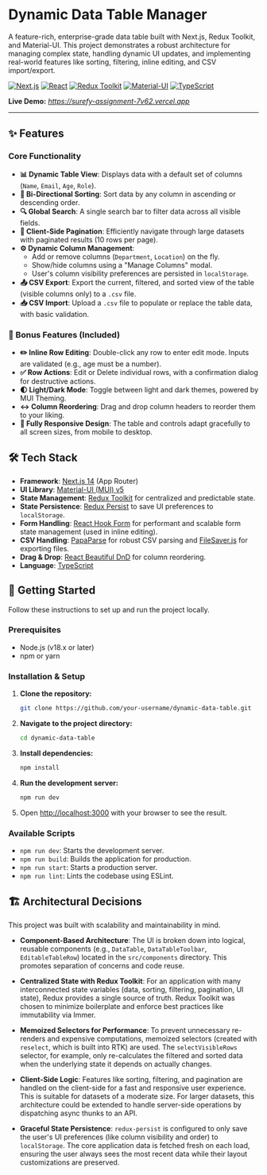 # Dynamic Data Table Manager

A feature-rich, enterprise-grade data table built with Next.js, Redux Toolkit, and Material-UI. This project demonstrates a robust architecture for managing complex state, handling dynamic UI updates, and implementing real-world features like sorting, filtering, inline editing, and CSV import/export.

[![Next.js](https://img.shields.io/badge/Next.js-14-black.svg?style=for-the-badge&logo=next.js&logoColor=white)](https://nextjs.org/)
[![React](https://img.shields.io/badge/React-18-blue.svg?style=for-the-badge&logo=react&logoColor=white)](https://reactjs.org/)
[![Redux Toolkit](https://img.shields.io/badge/Redux-Toolkit-764ABC.svg?style=for-the-badge&logo=redux&logoColor=white)](https://redux-toolkit.js.org/)
[![Material-UI](https://img.shields.io/badge/Material--UI-v5-0081CB.svg?style=for-the-badge&logo=material-ui&logoColor=white)](https://mui.com/)
[![TypeScript](https://img.shields.io/badge/TypeScript-5.0-3178C6.svg?style=for-the-badge&logo=typescript&logoColor=white)](https://www.typescriptlang.org/)

**Live Demo:** *https://surefy-assignment-7v62.vercel.app*

---

## ✨ Features

### Core Functionality
-   **📊 Dynamic Table View**: Displays data with a default set of columns (`Name`, `Email`, `Age`, `Role`).
-   **🔄 Bi-Directional Sorting**: Sort data by any column in ascending or descending order.
-   **🔍 Global Search**: A single search bar to filter data across all visible fields.
-   **📄 Client-Side Pagination**: Efficiently navigate through large datasets with paginated results (10 rows per page).
-   **⚙️ Dynamic Column Management**:
    -   Add or remove columns (`Department`, `Location`) on the fly.
    -   Show/hide columns using a "Manage Columns" modal.
    -   User's column visibility preferences are persisted in `localStorage`.
-   **📤 CSV Export**: Export the current, filtered, and sorted view of the table (visible columns only) to a `.csv` file.
-   **📥 CSV Import**: Upload a `.csv` file to populate or replace the table data, with basic validation.

### 🌟 Bonus Features (Included)
-   **✏️ Inline Row Editing**: Double-click any row to enter edit mode. Inputs are validated (e.g., age must be a number).
-   **✅ Row Actions**: Edit or Delete individual rows, with a confirmation dialog for destructive actions.
-   **🌓 Light/Dark Mode**: Toggle between light and dark themes, powered by MUI Theming.
-   **↔️ Column Reordering**: Drag and drop column headers to reorder them to your liking.
-   **📱 Fully Responsive Design**: The table and controls adapt gracefully to all screen sizes, from mobile to desktop.

## 🛠️ Tech Stack

-   **Framework**: [Next.js 14](https://nextjs.org/) (App Router)
-   **UI Library**: [Material-UI (MUI) v5](https://mui.com/)
-   **State Management**: [Redux Toolkit](https://redux-toolkit.js.org/) for centralized and predictable state.
-   **State Persistence**: [Redux Persist](https://github.com/rt2zz/redux-persist) to save UI preferences to `localStorage`.
-   **Form Handling**: [React Hook Form](https://react-hook-form.com/) for performant and scalable form state management (used in inline editing).
-   **CSV Handling**: [PapaParse](https://www.papaparse.com/) for robust CSV parsing and [FileSaver.js](https://github.com/eligrey/FileSaver.js/) for exporting files.
-   **Drag & Drop**: [React Beautiful DnD](https://github.com/atlassian/react-beautiful-dnd) for column reordering.
-   **Language**: [TypeScript](https://www.typescriptlang.org/)

## 🚀 Getting Started

Follow these instructions to set up and run the project locally.

### Prerequisites

-   Node.js (v18.x or later)
-   npm or yarn

### Installation & Setup

1.  **Clone the repository:**
    ```bash
    git clone https://github.com/your-username/dynamic-data-table.git
    ```

2.  **Navigate to the project directory:**
    ```bash
    cd dynamic-data-table
    ```

3.  **Install dependencies:**
    ```bash
    npm install
    ```

4.  **Run the development server:**
    ```bash
    npm run dev
    ```

5.  Open [http://localhost:3000](http://localhost:3000) with your browser to see the result.

### Available Scripts

-   `npm run dev`: Starts the development server.
-   `npm run build`: Builds the application for production.
-   `npm run start`: Starts a production server.
-   `npm run lint`: Lints the codebase using ESLint.

## 🏗️ Architectural Decisions

This project was built with scalability and maintainability in mind.

-   **Component-Based Architecture**: The UI is broken down into logical, reusable components (e.g., `DataTable`, `DataTableToolbar`, `EditableTableRow`) located in the `src/components` directory. This promotes separation of concerns and code reuse.

-   **Centralized State with Redux Toolkit**: For an application with many interconnected state variables (data, sorting, filtering, pagination, UI state), Redux provides a single source of truth. Redux Toolkit was chosen to minimize boilerplate and enforce best practices like immutability via Immer.

-   **Memoized Selectors for Performance**: To prevent unnecessary re-renders and expensive computations, memoized selectors (created with `reselect`, which is built into RTK) are used. The `selectVisibleRows` selector, for example, only re-calculates the filtered and sorted data when the underlying state it depends on actually changes.

-   **Client-Side Logic**: Features like sorting, filtering, and pagination are handled on the client-side for a fast and responsive user experience. This is suitable for datasets of a moderate size. For larger datasets, this architecture could be extended to handle server-side operations by dispatching async thunks to an API.

-   **Graceful State Persistence**: `redux-persist` is configured to only save the user's UI preferences (like column visibility and order) to `localStorage`. The core application data is fetched fresh on each load, ensuring the user always sees the most recent data while their layout customizations are preserved.
